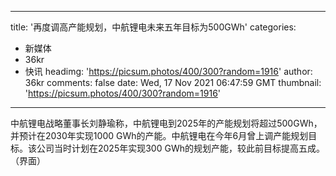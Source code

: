 
---
title: '再度调高产能规划，中航锂电未来五年目标为500GWh'
categories: 
 - 新媒体
 - 36kr
 - 快讯
headimg: 'https://picsum.photos/400/300?random=1916'
author: 36kr
comments: false
date: Wed, 17 Nov 2021 06:47:59 GMT
thumbnail: 'https://picsum.photos/400/300?random=1916'
---

<div>   
中航锂电战略董事长刘静瑜称，中航锂电到2025年的产能规划将超过500GWh，并预计在2030年实现1000 GWh的产能。中航锂电在今年6月曾上调产能规划目标。该公司当时计划在2025年实现300 GWh的规划产能，较此前目标提高五成。（界面）  
</div>
            